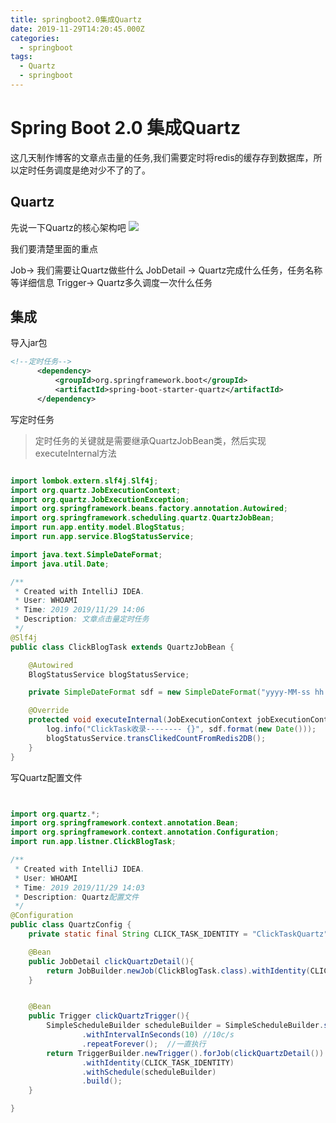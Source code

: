 ```yaml
---
title: springboot2.0集成Quartz
date: 2019-11-29T14:20:45.000Z
categories:
  - springboot
tags:
  - Quartz
  - springboot
---
```


# Spring Boot 2.0 集成Quartz

这几天制作博客的文章点击量的任务,我们需要定时将redis的缓存存到数据库，所以定时任务调度是绝对少不了的了。

## Quartz

先说一下Quartz的核心架构吧 ![](https://s2.ax1x.com/2019/11/29/QkbOII.png)

我们要清楚里面的重点

Job-> 我们需要让Quartz做些什么 JobDetail -> Quartz完成什么任务，任务名称等详细信息 Trigger-> Quartz多久调度一次什么任务

## 集成

导入jar包

```xml
<!--定时任务-->
      <dependency>
          <groupId>org.springframework.boot</groupId>
          <artifactId>spring-boot-starter-quartz</artifactId>
      </dependency>
```

写定时任务

> 定时任务的关键就是需要继承QuartzJobBean类，然后实现executeInternal方法

```java

import lombok.extern.slf4j.Slf4j;
import org.quartz.JobExecutionContext;
import org.quartz.JobExecutionException;
import org.springframework.beans.factory.annotation.Autowired;
import org.springframework.scheduling.quartz.QuartzJobBean;
import run.app.entity.model.BlogStatus;
import run.app.service.BlogStatusService;

import java.text.SimpleDateFormat;
import java.util.Date;

/**
 * Created with IntelliJ IDEA.
 * User: WHOAMI
 * Time: 2019 2019/11/29 14:06
 * Description: 文章点击量定时任务
 */
@Slf4j
public class ClickBlogTask extends QuartzJobBean {

    @Autowired
    BlogStatusService blogStatusService;

    private SimpleDateFormat sdf = new SimpleDateFormat("yyyy-MM-ss hh:mm:ss");

    @Override
    protected void executeInternal(JobExecutionContext jobExecutionContext) throws JobExecutionException {
        log.info("ClickTask收录-------- {}", sdf.format(new Date()));
        blogStatusService.transClikedCountFromRedis2DB();
    }
}
```

写Quartz配置文件

```java


import org.quartz.*;
import org.springframework.context.annotation.Bean;
import org.springframework.context.annotation.Configuration;
import run.app.listner.ClickBlogTask;

/**
 * Created with IntelliJ IDEA.
 * User: WHOAMI
 * Time: 2019 2019/11/29 14:03
 * Description: Quartz配置文件
 */
@Configuration
public class QuartzConfig {
    private static final String CLICK_TASK_IDENTITY = "ClickTaskQuartz";

    @Bean
    public JobDetail clickQuartzDetail(){
        return JobBuilder.newJob(ClickBlogTask.class).withIdentity(CLICK_TASK_IDENTITY).build();
    }


    @Bean
    public Trigger clickQuartzTrigger(){
        SimpleScheduleBuilder scheduleBuilder = SimpleScheduleBuilder.simpleSchedule()
                .withIntervalInSeconds(10) //10c/s
                .repeatForever();  //一直执行
        return TriggerBuilder.newTrigger().forJob(clickQuartzDetail())
                .withIdentity(CLICK_TASK_IDENTITY)
                .withSchedule(scheduleBuilder)
                .build();
    }

}
```
